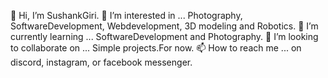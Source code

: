 👋 Hi, I’m SushankGiri.
👀 I’m interested in ... Photography, SoftwareDevelopment, Webdevelopment, 3D modeling and Robotics.
🌱 I’m currently learning ... SoftwareDevelopment and Photography.
💞️ I’m looking to collaborate on ... Simple projects.For now.
📫 How to reach me ... on discord, instagram, or facebook messenger.

<!---
SushankGiri/SushankGiri is a ✨ special ✨ repository because its `README.md` (this file) appears on your GitHub profile.
You can click the Preview link to take a look at your changes.
--->
